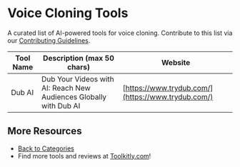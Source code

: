 # Voice Cloning Tools

A curated list of AI-powered tools for voice cloning. Contribute to this list via our [Contributing Guidelines](https://github.com/ToolkitlyAI/awesome-ai-tools/blob/master/CONTRIBUTING.md).

| Tool Name | Description (max 50 chars) | Website |
|-----------|----------------------------|---------|
| Dub AI | Dub Your Videos with AI: Reach New Audiences Globally with Dub AI | [https://www.trydub.com/](https://www.trydub.com/) |

## More Resources
- [Back to Categories](https://github.com/ToolkitlyAI/awesome-ai-tools/blob/master/README.md)
- Find more tools and reviews at [Toolkitly.com](https://toolkitly.com)!
